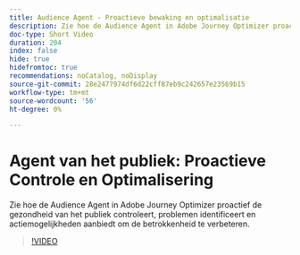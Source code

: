```yaml
---
title: Audience Agent - Proactieve bewaking en optimalisatie
description: Zie hoe de Audience Agent in Adobe Journey Optimizer proactief de gezondheid van het publiek controleert, problemen identificeert en actiemogelijkheden aanbiedt om de betrokkenheid te verbeteren.
doc-type: Short Video
duration: 204
index: false
hide: true
hidefromtoc: true
recommendations: noCatalog, noDisplay
source-git-commit: 28e2477974df6d22cff87eb9c242657e23569b15
workflow-type: tm+mt
source-wordcount: '56'
ht-degree: 0%

---
```



# Agent van het publiek: Proactieve Controle en Optimalisering

Zie hoe de Audience Agent in Adobe Journey Optimizer proactief de gezondheid van het publiek controleert, problemen identificeert en actiemogelijkheden aanbiedt om de betrokkenheid te verbeteren.

<!-- 62_S653_3442539_203_audience-agent-proactive-monitoring-and-optimization -->
>[!VIDEO](https://video.tv.adobe.com/v/3460281/?learn=on&enablevpops=true&captions=dut)
